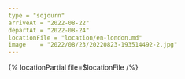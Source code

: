 ```yaml
---
type = "sojourn"
arriveAt = "2022-08-22"
departAt = "2022-08-24"
locationFile = "location/en-london.md"
image    = "2022/08/23/20220823-193514492-2.jpg"
---
```


{% locationPartial file=$locationFile /%} 
